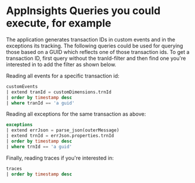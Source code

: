 # AppInsights Queries you could execute, for example

The application generates transaction IDs in custom events and in the exceptions its tracking. The following queries could be used for querying those based on a GUID which reflects one of those transaction ids. To get a transaction ID, first query without the tranId-filter and then find one you're interested in to add the filter as shown below.

Reading all events for a specific transaction id:

```sql
customEvents
| extend tranId = customDimensions.trnId
| order by timestamp desc
| where tranId == 'a guid'
```

Reading all exceptions for the same transaction as above:

```sql
exceptions
| extend errJson = parse_json(outerMessage)
| extend trnId = errJson.properties.trnId
| order by timestamp desc
| where trnId == 'a guid'
```

Finally, reading traces if you're interested in:

```sql
traces
| order by timestamp desc
```